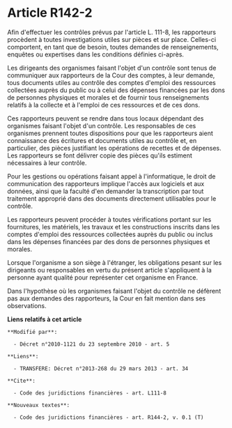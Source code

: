 # Article R142-2

Afin d'effectuer les contrôles prévus par l'article L. 111-8, les rapporteurs procèdent à toutes investigations utiles sur
pièces et sur place. Celles-ci comportent, en tant que de besoin, toutes demandes de renseignements, enquêtes ou expertises
dans les conditions définies ci-après. 

Les dirigeants des organismes faisant l'objet d'un contrôle sont tenus de communiquer aux rapporteurs de la Cour des comptes,
à leur demande, tous documents utiles au contrôle des comptes d'emploi des ressources collectées auprès du public ou à celui
des dépenses financées par les dons de personnes physiques et morales et de fournir tous renseignements relatifs à la
collecte et à l'emploi de ces ressources et de ces dons. 

Ces rapporteurs peuvent se rendre dans tous locaux dépendant des organismes faisant l'objet d'un contrôle. Les responsables
de ces organismes prennent toutes dispositions pour que les rapporteurs aient connaissance des écritures et documents utiles
au contrôle et, en particulier, des pièces justifiant les opérations de recettes et de dépenses. Les rapporteurs se font
délivrer copie des pièces qu'ils estiment nécessaires à leur contrôle. 

Pour les gestions ou opérations faisant appel à l'informatique, le droit de communication des rapporteurs implique l'accès
aux logiciels et aux données, ainsi que la faculté d'en demander la transcription par tout traitement approprié dans des
documents directement utilisables pour le contrôle. 

Les rapporteurs peuvent procéder à toutes vérifications portant sur les fournitures, les matériels, les travaux et les
constructions inscrits dans les comptes d'emploi des ressources collectées auprès du public ou inclus dans les dépenses
financées par des dons de personnes physiques et morales. 

Lorsque l'organisme a son siège à l'étranger, les obligations pesant sur les dirigeants ou responsables en vertu du présent
article s'appliquent à la personne ayant qualité pour représenter cet organisme en France. 

Dans l'hypothèse où les organismes faisant l'objet du contrôle ne défèrent pas aux demandes des rapporteurs, la Cour en fait
mention dans ses observations.

**Liens relatifs à cet article**

	**Modifié par**:

	  - Décret n°2010-1121 du 23 septembre 2010 - art. 5

	**Liens**:

	  - TRANSFERE: Décret n°2013-268 du 29 mars 2013 - art. 34

	**Cite**:

	  - Code des juridictions financières - art. L111-8

	**Nouveaux textes**:

	  - Code des juridictions financières - art. R144-2, v. 0.1 (T)
